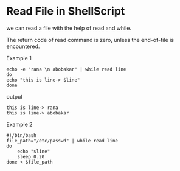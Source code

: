 # Read File in ShellScript


we can read a file with the help of read and while.



 The return code of read command is zero, unless the end-of-file is encountered.

Example 1
```
echo -e "rana \n abobakar" | while read line
do
echo "this is line-> $line"
done
```
output
```
this is line-> rana
this is line-> abobakar
```
Example 2

```
#!/bin/bash
file_path="/etc/passwd" | while read line
do
    echo "$line"
    sleep 0.20
done < $file_path
```